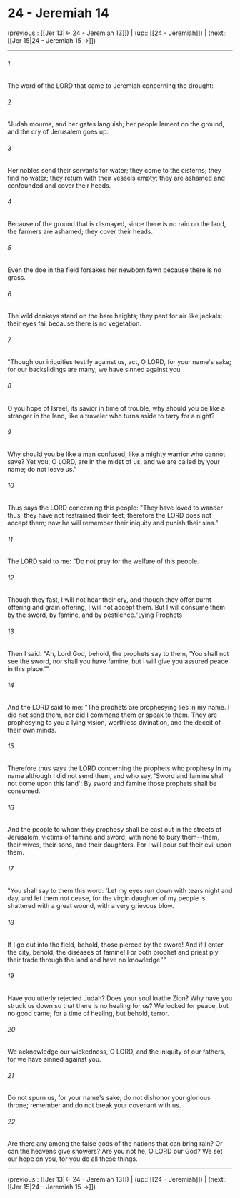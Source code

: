 # 24 - Jeremiah 14

(previous:: [[Jer 13|← 24 - Jeremiah 13]]) | (up:: [[24 - Jeremiah]]) | (next:: [[Jer 15|24 - Jeremiah 15 →]])

***


###### 1 
The word of the LORD that came to Jeremiah concerning the drought: 

###### 2 
"Judah mourns, and her gates languish; her people lament on the ground, and the cry of Jerusalem goes up. 

###### 3 
Her nobles send their servants for water; they come to the cisterns; they find no water; they return with their vessels empty; they are ashamed and confounded and cover their heads. 

###### 4 
Because of the ground that is dismayed, since there is no rain on the land, the farmers are ashamed; they cover their heads. 

###### 5 
Even the doe in the field forsakes her newborn fawn because there is no grass. 

###### 6 
The wild donkeys stand on the bare heights; they pant for air like jackals; their eyes fail because there is no vegetation. 

###### 7 
"Though our iniquities testify against us, act, O LORD, for your name's sake; for our backslidings are many; we have sinned against you. 

###### 8 
O you hope of Israel, its savior in time of trouble, why should you be like a stranger in the land, like a traveler who turns aside to tarry for a night? 

###### 9 
Why should you be like a man confused, like a mighty warrior who cannot save? Yet you, O LORD, are in the midst of us, and we are called by your name; do not leave us." 

###### 10 
Thus says the LORD concerning this people: "They have loved to wander thus; they have not restrained their feet; therefore the LORD does not accept them; now he will remember their iniquity and punish their sins." 

###### 11 
The LORD said to me: "Do not pray for the welfare of this people. 

###### 12 
Though they fast, I will not hear their cry, and though they offer burnt offering and grain offering, I will not accept them. But I will consume them by the sword, by famine, and by pestilence."Lying Prophets 

###### 13 
Then I said: "Ah, Lord God, behold, the prophets say to them, 'You shall not see the sword, nor shall you have famine, but I will give you assured peace in this place.'" 

###### 14 
And the LORD said to me: "The prophets are prophesying lies in my name. I did not send them, nor did I command them or speak to them. They are prophesying to you a lying vision, worthless divination, and the deceit of their own minds. 

###### 15 
Therefore thus says the LORD concerning the prophets who prophesy in my name although I did not send them, and who say, 'Sword and famine shall not come upon this land': By sword and famine those prophets shall be consumed. 

###### 16 
And the people to whom they prophesy shall be cast out in the streets of Jerusalem, victims of famine and sword, with none to bury them--them, their wives, their sons, and their daughters. For I will pour out their evil upon them. 

###### 17 
"You shall say to them this word: 'Let my eyes run down with tears night and day, and let them not cease, for the virgin daughter of my people is shattered with a great wound, with a very grievous blow. 

###### 18 
If I go out into the field, behold, those pierced by the sword! And if I enter the city, behold, the diseases of famine! For both prophet and priest ply their trade through the land and have no knowledge.'" 

###### 19 
Have you utterly rejected Judah? Does your soul loathe Zion? Why have you struck us down so that there is no healing for us? We looked for peace, but no good came; for a time of healing, but behold, terror. 

###### 20 
We acknowledge our wickedness, O LORD, and the iniquity of our fathers, for we have sinned against you. 

###### 21 
Do not spurn us, for your name's sake; do not dishonor your glorious throne; remember and do not break your covenant with us. 

###### 22 
Are there any among the false gods of the nations that can bring rain? Or can the heavens give showers? Are you not he, O LORD our God? We set our hope on you, for you do all these things.

***

(previous:: [[Jer 13|← 24 - Jeremiah 13]]) | (up:: [[24 - Jeremiah]]) | (next:: [[Jer 15|24 - Jeremiah 15 →]])
